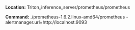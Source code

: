 **Location:**
Triton_inference_server/prometheus/prometheus

**Command:**
./prometheus-1.6.2.linux-amd64/prometheus -alertmanager.url=http://localhost:9093
